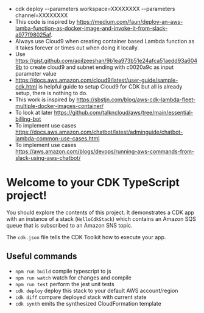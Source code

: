 - cdk deploy --parameters workspace=XXXXXXXX --parameters channel=XXXXXXXX
- This code is inspired by https://medium.com/faun/deploy-an-aws-lamba-function-as-docker-image-and-invoke-it-from-slack-a977f98025af. 
- Always use Cloud9 when creating container based Lambda function as it takes forever or times out when doing it locally. 
- Use https://gist.github.com/aqilzeeshan/9b1ea973b51e24afca51aedd93a6049b to create cloud9 and subnet ending with c0020a9c as input parameter value
- https://docs.aws.amazon.com/cloud9/latest/user-guide/sample-cdk.html is helpful guide to setup Cloud9 for CDK but all is already setup, there is nothing to do.
- This work is inspired by https://sbstjn.com/blog/aws-cdk-lambda-fleet-multiple-docker-images-container/
- To look at later https://github.com/talkncloud/aws/tree/main/essential-billing-bot
- To implement use cases https://docs.aws.amazon.com/chatbot/latest/adminguide/chatbot-lambda-common-use-cases.html
- To implement use cases https://aws.amazon.com/blogs/devops/running-aws-commands-from-slack-using-aws-chatbot/ 



# Welcome to your CDK TypeScript project!

You should explore the contents of this project. It demonstrates a CDK app with an instance of a stack (`HelloCdkStack`)
which contains an Amazon SQS queue that is subscribed to an Amazon SNS topic.

The `cdk.json` file tells the CDK Toolkit how to execute your app.

## Useful commands

 * `npm run build`   compile typescript to js
 * `npm run watch`   watch for changes and compile
 * `npm run test`    perform the jest unit tests
 * `cdk deploy`      deploy this stack to your default AWS account/region
 * `cdk diff`        compare deployed stack with current state
 * `cdk synth`       emits the synthesized CloudFormation template

